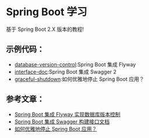 # Spring Boot 学习

基于 Spring Boot 2.X 版本的教程!

## 示例代码：

- [database-version-control](https://github.com/wupeixuan/SpringBoot-Learn/tree/master/database-version-control):Spring Boot 集成 Flyway
- [interface-doc](https://github.com/wupeixuan/SpringBoot-Learn/tree/master/interface-doc):Spring Boot 集成 Swagger 2
- [graceful-shutdown](https://github.com/wupeixuan/SpringBoot-Learn/tree/master/graceful-shutdown):如何优雅地停止 Spring Boot 应用？

## 参考文章：

- [Spring Boot 集成 Flyway 实现数据库版本控制](https://www.tianheyu.top/archives/database-version-control)
- [Spring Boot 集成 Swagger 构建接口文档](https://www.tianheyu.top/archives/springboot-swagger-interface-doc)
- [如何优雅地停止 Spring Boot 应用？](https://www.tianheyu.top/archives/springboot-graceful-shutdown)